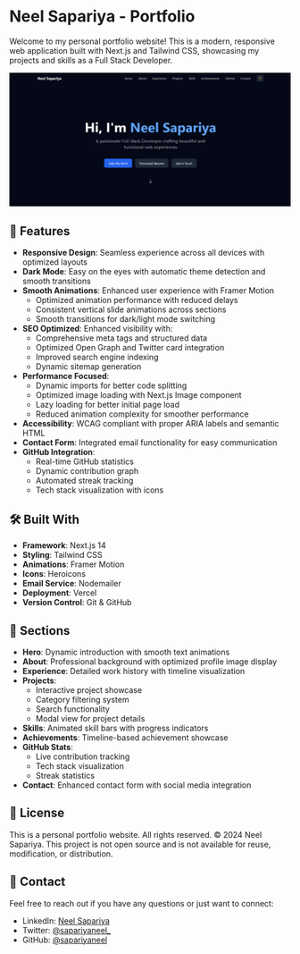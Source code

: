 # Neel Sapariya - Portfolio

Welcome to my personal portfolio website! This is a modern, responsive web application built with Next.js and Tailwind CSS, showcasing my projects and skills as a Full Stack Developer.

![Portfolio Preview](public/og-image.jpg)

## 🚀 Features

- **Responsive Design**: Seamless experience across all devices with optimized layouts
- **Dark Mode**: Easy on the eyes with automatic theme detection and smooth transitions
- **Smooth Animations**: Enhanced user experience with Framer Motion
  - Optimized animation performance with reduced delays
  - Consistent vertical slide animations across sections
  - Smooth transitions for dark/light mode switching
- **SEO Optimized**: Enhanced visibility with:
  - Comprehensive meta tags and structured data
  - Optimized Open Graph and Twitter card integration
  - Improved search engine indexing
  - Dynamic sitemap generation
- **Performance Focused**: 
  - Dynamic imports for better code splitting
  - Optimized image loading with Next.js Image component
  - Lazy loading for better initial page load
  - Reduced animation complexity for smoother performance
- **Accessibility**: WCAG compliant with proper ARIA labels and semantic HTML
- **Contact Form**: Integrated email functionality for easy communication
- **GitHub Integration**: 
  - Real-time GitHub statistics
  - Dynamic contribution graph
  - Automated streak tracking
  - Tech stack visualization with icons

## 🛠️ Built With

- **Framework**: Next.js 14
- **Styling**: Tailwind CSS
- **Animations**: Framer Motion
- **Icons**: Heroicons
- **Email Service**: Nodemailer
- **Deployment**: Vercel
- **Version Control**: Git & GitHub

## 🌟 Sections

- **Hero**: Dynamic introduction with smooth text animations
- **About**: Professional background with optimized profile image display
- **Experience**: Detailed work history with timeline visualization
- **Projects**: 
  - Interactive project showcase
  - Category filtering system
  - Search functionality
  - Modal view for project details
- **Skills**: Animated skill bars with progress indicators
- **Achievements**: Timeline-based achievement showcase
- **GitHub Stats**: 
  - Live contribution tracking
  - Tech stack visualization
  - Streak statistics
- **Contact**: Enhanced contact form with social media integration

## 📝 License

This is a personal portfolio website. All rights reserved. © 2024 Neel Sapariya. This project is not open source and is not available for reuse, modification, or distribution.

## 🤝 Contact

Feel free to reach out if you have any questions or just want to connect:

- LinkedIn: [Neel Sapariya](https://linkedin.com/in/neelsapariya)
- Twitter: [@sapariyaneel_](https://x.com/sapariyaneel_)
- GitHub: [@sapariyaneel](https://github.com/sapariyaneel)
